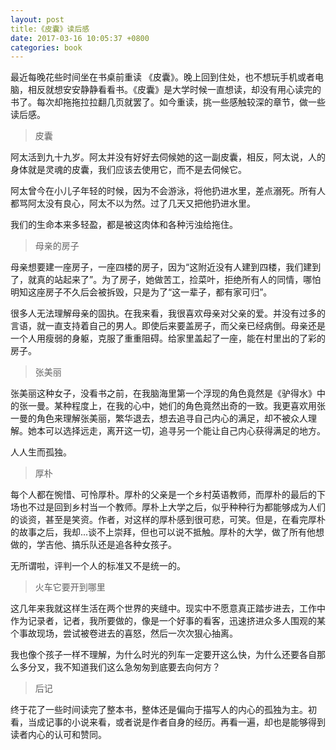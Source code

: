 ```yaml
---
layout: post
title:《皮囊》读后感
date: 2017-03-16 10:05:37 +0800
categories: book
---
```


最近每晚花些时间坐在书桌前重读 《皮囊》。晚上回到住处，也不想玩手机或者电脑，相反就想安安静静看看书。《皮囊》是大学时候一直想读，却没有用心读完的书了。每次却拖拖拉拉翻几页就罢了。如今重读，挑一些感触较深的章节，做一些读后感。

> 皮囊

阿太活到九十九岁。阿太并没有好好去伺候她的这一副皮囊，相反，阿太说，人的身体就是灵魂的皮囊，我们应该去使用它，而不是去伺候它。

阿太曾今在小儿子年轻的时候，因为不会游泳，将他扔进水里，差点溺死。所有人都骂阿太没有良心，阿太不以为然。过了几天又把他扔进水里。

我们的生命本来多轻盈，都是被这肉体和各种污浊给拖住。

> 母亲的房子

母亲想要建一座房子，一座四楼的房子，因为“这附近没有人建到四楼，我们建到了，就真的站起来了”。为了房子，她做苦工，捡菜叶，拒绝所有人的同情，哪怕明知这座房子不久后会被拆毁，只是为了“这一辈子，都有家可归”。

很多人无法理解母亲的固执。在我来看，我很喜欢母亲对父亲的爱。并没有过多的言语，就一直支持着自己的男人。即使后来要盖房子，而父亲已经病倒。母亲还是一个人用瘦弱的身躯，克服了重重阻碍。给家里盖起了一座，能在村里出的了彩的房子。

> 张美丽

张美丽这种女子，没看书之前，在我脑海里第一个浮现的角色竟然是《驴得水》中的张一曼。某种程度上，在我的心中，她们的角色竟然出奇的一致。我更喜欢用张一曼的角色来理解张美丽，繁华退去，想去追寻自己内心的满足，却不被众人理解。她本可以选择远走，离开这一切，追寻另一个能让自己内心获得满足的地方。

人人生而孤独。

> 厚朴

每个人都在惋惜、可怜厚朴。厚朴的父亲是一个乡村英语教师，而厚朴的最后的下场也不过是回到乡村当一个教师。厚朴上大学之后，似乎种种行为都能够成为人们的谈资，甚至是笑资。作者，对这样的厚朴感到很可悲，可笑。但是，在看完厚朴的故事之后，我却...谈不上崇拜，但也可以说不抵触。厚朴的大学，做了所有他想做的，学吉他、搞乐队还是追各种女孩子。

无所谓啦，评判一个人的标准又不是统一的。

> 火车它要开到哪里

这几年来我就这样生活在两个世界的夹缝中。现实中不愿意真正踏步进去，工作中作为记录者，记者，我所要做的，像是一个好事的看客，迅速挤进众多人围观的某个事故现场，尝试被卷进去的喜怒，然后一次次狠心抽离。

我也像个孩子一样不理解，为什么时光的列车一定要开这么快，为什么还要各自那么多分叉，我不知道我们这么急匆匆到底要去向何方？

> 后记

终于花了一些时间读完了整本书，整体还是偏向于描写人的内心的孤独为主。初看，当成记事的小说来看，或者说是作者自身的经历。再看一遍，却也是能够得到读者内心的认可和赞同。

​														


